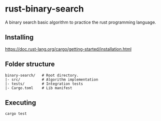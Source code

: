 # rust-binary-search

A binary search basic algorithm to practice the rust programming language.

## Installing
https://doc.rust-lang.org/cargo/getting-started/installation.html

## Folder structure
```
binary-search/   # Root directory.
|- src/          # Algorithm implementation
|- tests/        # Integration tests
|- Cargo.toml    # Lib manifest
```
## Executing
```
cargo test
```
